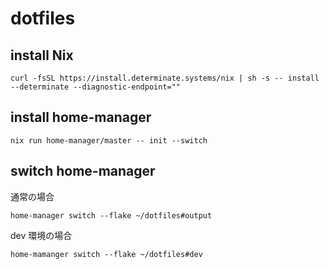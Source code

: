 
# dotfiles

## install Nix
```
curl -fsSL https://install.determinate.systems/nix | sh -s -- install --determinate --diagnostic-endpoint=""
```

## install home-manager
```
nix run home-manager/master -- init --switch
```

## switch home-manager
通常の場合

```
home-manager switch --flake ~/dotfiles#output
```

dev 環境の場合

```
home-mamanger switch --flake ~/dotfiles#dev
```

##
